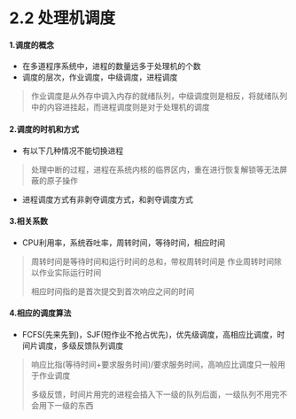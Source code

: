 # 2.2 处理机调度

#### 1.调度的概念

* 在多道程序系统中，进程的数量远多于处理机的个数
* 调度的层次，作业调度，中级调度，进程调度

> 作业调度是从外存中调入内存的就绪队列，中级调度则是相反，将就绪队列中的内容进挂起，而进程调度则是对于处理机的调度

#### 2.调度的时机和方式

* 有以下几种情况不能切换进程

> 处理中断的过程，进程在系统内核的临界区内，重在进行恢复解锁等无法屏蔽的原子操作

* 进程调度方式有非剥夺调度方式，和剥夺调度方式	

#### 3.相关系数

* CPU利用率，系统吞吐率，周转时间，等待时间，相应时间

> 周转时间是等待时间和运行时间的总和，带权周转时间是 作业周转时间除以作业实际运行时间
>
> 相应时间指的是首次提交到首次响应之间的时间

#### 4.相应的调度算法

* FCFS(先来先到)，SJF(短作业不抢占优先)，优先级调度，高相应比调度，时间片调度，多级反馈队列调度

> 响应比指(等待时间+要求服务时间)/要求服务时间，高响应比调度只一般用于作业调度
>
> 多级反馈，时间片用完的进程会插入下一级的队列后面，一级队列不用完不会用下一级的东西